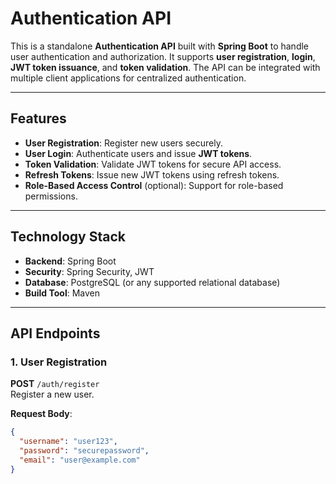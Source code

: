 # Authentication API

This is a standalone **Authentication API** built with **Spring Boot** to handle user authentication and authorization. It supports **user registration**, **login**, **JWT token issuance**, and **token validation**. The API can be integrated with multiple client applications for centralized authentication.

---

## Features

- **User Registration**: Register new users securely.
- **User Login**: Authenticate users and issue **JWT tokens**.
- **Token Validation**: Validate JWT tokens for secure API access.
- **Refresh Tokens**: Issue new JWT tokens using refresh tokens.
- **Role-Based Access Control** (optional): Support for role-based permissions.

---

## Technology Stack

- **Backend**: Spring Boot
- **Security**: Spring Security, JWT
- **Database**: PostgreSQL (or any supported relational database)
- **Build Tool**: Maven

---

## API Endpoints

### 1. **User Registration**
**POST** `/auth/register`  
Register a new user.

**Request Body**:
```json
{
  "username": "user123",
  "password": "securepassword",
  "email": "user@example.com"
}
